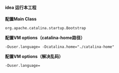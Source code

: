 #### idea 运行本工程
**配置Main Class**
```
org.apache.catalina.startup.Bootstrap
```

**配置VM options（catalina-home路径）**
```
-Duser.language= -Dcatalina.home="./catalina-home"
```

**配置VM options（解决乱码）**
```
-Duser.language= 
```